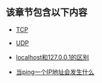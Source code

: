 
## 该章节包含以下内容
  
  
- [TCP](TCP.md)

  
- [UDP](UDP.md)

  
- [localhost和127.0.0.1的区别](localhost和127.0.0.1的区别.md)

  
- [当ping一个IP地址会发生什么](当ping一个IP地址会发生什么.md)

  